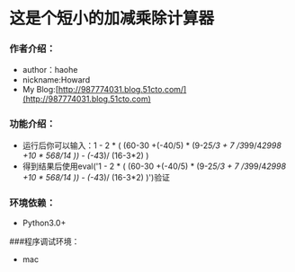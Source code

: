 # 这是个短小的加减乘除计算器

### 作者介绍：
* author：haohe
* nickname:Howard
* My Blog:[http://987774031.blog.51cto.com/](http://987774031.blog.51cto.com)

### 功能介绍：
* 运行后你可以输入：1 - 2 * ( (60-30 +(-40/5) * (9-2*5/3 + 7 /3*99/4*2998 +10 * 568/14 )) - (-4*3)/ (16-3*2) )
* 得到结果后使用eval('1 - 2 * ( (60-30 +(-40/5) * (9-2*5/3 + 7 /3*99/4*2998 +10 * 568/14 )) - (-4*3)/ (16-3*2) )')验证

### 环境依赖：
* Python3.0+

###程序调试环境：
* mac
